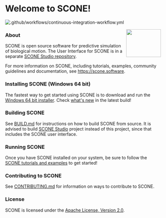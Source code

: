 # Welcome to SCONE!
![.github/workflows/continuous-integration-workflow.yml](https://github.com/opensim-org/SCONE/workflows/.github/workflows/continuous-integration-workflow.yml/badge.svg)

<img align="right" width="112" height="90" src="https://github.com/opensim-org/SCONE/blob/master/resources/ui/scone_logo_notext.png">

### About
SCONE is open source software for predictive simulation of biological motion. The User Interface for SCONE is in a separate [SCONE Studio repository](https://github.com/tgeijten/scone-studio).

For more information on SCONE, including tutorials, examples, community guidelines and documentation, see https://scone.software.

### Installing SCONE (Windows 64 bit)

The fastest way to get started using SCONE is to download and run the [Windows 64 bit installer](https://scone.software/doku.php?id=install). Check [what's new](https://scone.software/doku.php?id=changes) in the latest build!

### Building SCONE

See [BUILD.md](BUILD.md) for instructions on how to build SCONE from source. It is advised to build [SCONE Studio](https://github.com/tgeijten/scone-studio) project instead of this project, since that includes the SCONE user interface.

### Running SCONE

Once you have SCONE installed on your system, be sure to follow the [SCONE
tutorials and examples](https://scone.software/doku.php?id=tutorials:start) to
get started!

### Contributing to SCONE

See [CONTRIBUTING.md](CONTRIBUTING.md) for information on ways to contribute to
SCONE.

### License

SCONE is licensed under the [Apache License, Version 2.0](https://www.apache.org/licenses/LICENSE-2.0).
